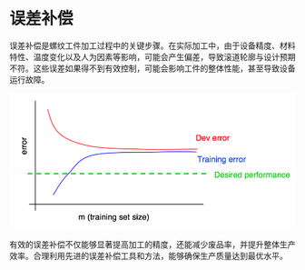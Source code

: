 # 误差补偿

误差补偿是螺纹工件加工过程中的关键步骤。在实际加工中，由于设备精度、材料特性、温度变化以及人为因素等影响，可能会产生偏差，导致滚道轮廓与设计预期不符。这些误差如果得不到有效控制，可能会影响工件的整体性能，甚至导致设备运行故障。

![img](resources/main.jpg)

有效的误差补偿不仅能够显著提高加工的精度，还能减少废品率，并提升整体生产效率。合理利用先进的误差补偿工具和方法，能够确保生产质量达到最优水平。

